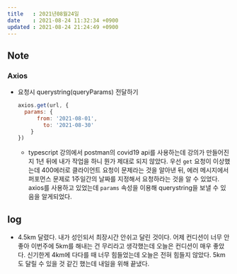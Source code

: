 ```yaml
---
title   : 2021년08월24일
date    : 2021-08-24 11:32:34 +0900
updated : 2021-08-24 21:24:49 +0900
---  
```

## Note 

### Axios  
- 요청시 querystring(queryParams) 전달하기  
	```javascript
	axios.get(url, {
	  params: {
		  from: '2021-08-01',
			to: '2021-08-30'
		}
	})
	```
  - typescript 강의에서 postman의 covid19 api를 사용하는데 강의가 만들어진지 1년 뒤에 내가 작업을 하니 뭔가 제대로 되지 않았다. 우선 `get` 요청이 이상했는데 400에러로 클라이언트 요청이 문제라는 것을 알아낸 뒤, 에러 메시지에서 퍼포먼스 문제로 1주일간의 날짜를 지정해서 요청하라는 것을 알 수 있었다. axios를 사용하고 있었는데 `params` 속성을 이용해 querystring을 보낼 수 있음을 알게되었다.  
		
## log 
- 4.5km 달렸다. 내가 성인되서 최장시간 안쉬고 달린 것이다. 어제 컨디션이 너무 안좋아 이번주에 5km를 해내는 건 무리라고 생각했는데 오늘은 컨디션이 매우 좋았다. 신기한게 4km에 다다를 때 너무 힘들었는데 오늘은 전혀 힘들지 않았다. 5km도 달릴 수 있을 것 같긴 했는데 내일을 위해 끝냈다.  

